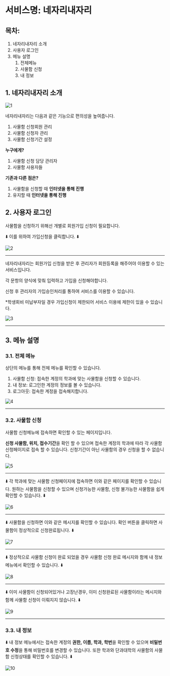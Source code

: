 # 서비스명: 네자리내자리

## 목차:

1. 네자리내자리 소개
2. 사용자 로그인
3. 메뉴 설명
   1. 전체메뉴
   2. 사물함 신청
   3. 내 정보

## 1. 네자리내자리 소개

![1](https://user-images.githubusercontent.com/26649774/100053343-358cec00-2e63-11eb-8210-09ddbb2d6808.png)

네자리내자리는 다음과 같은 기능으로 편의성을 높여줍니다.
1. 사물함 신청회원 관리
2. 사물함 신청자 관리
3. 사물함 신청기간 설정

<strong>누구에게?</strong>
1. 사물함 신청 담당 관리자
2. 사물함 사용자들

<strong>기존과 다른 점은?</strong>
1. 사물함을 신청할 때 <strong>인터넷을 통해 진행</strong>
2. 유지할 때 <strong>인터넷을 통해 진행</strong>

## 2. 사용자 로그인

사물함을 신청하기 위해선 개별로 회원가입 신청이 필요합니다.

⬇️ 이를 위하여 가입신청을 클릭합니다. ⬇️

![2](https://user-images.githubusercontent.com/26649774/100053346-36be1900-2e63-11eb-8d63-941c40b22375.png)

---

네자리내자리는 회원가입 신청을 받은 후 관리자가 회원등록을 해주어야 이용할 수 있는 서비스입니다.

각 문항의 양식에 맞춰 입력하고 가입을 신청해야합니다.

신청 후 관리자의 가입승인처리를 통하여 서비스를 이용할 수 있습니다.

*학생회비 미납부자일 경우 가입신청이 제한되어 서비스 이용에 제한이 있을 수 있습니다.

![3](https://user-images.githubusercontent.com/26649774/100053347-3756af80-2e63-11eb-9e08-6f490f404b55.png)

---

## 3. 메뉴 설명

### 3.1. 전체 메뉴

상단의 메뉴를 통해 전체 메뉴를 확인할 수 있습니다.

1. 사물함 신청: 접속한 계정의 학과에 맞는 사물함을 신청할 수 있습니다.
2. 내 정보: 로그인한 계정의 정보를 볼 수 있습니다.
3. 로그아웃: 접속한 계정을 접속해지합니다.

![4](https://user-images.githubusercontent.com/26649774/100053349-37ef4600-2e63-11eb-9028-6343de3ed471.png)

---

### 3.2. 사물함 신청

사물함 신청메뉴에 접속하면 확인할 수 있는 페이지입니다.

<strong>신청 사물함, 위치, 접수기간</strong>을 확인 할 수 있으며 접속한 계정의 학과에 따라 각 사물함 신청페이지로 접속 할 수 있습니다. 신청기간이 아닌 사물함의 경우 신청을 할 수 없습니다.

![5](https://user-images.githubusercontent.com/26649774/100053352-3887dc80-2e63-11eb-8f54-1c69768005b0.png)

---

⬇️ 각 학과에 맞는 사물함 신청페이지에 접속하면 이와 같은 페이지를 확인할 수 있습니다. 원하는 사물함을 신청할 수 있으며 신청가능한 사물함, 신청 불가능한 사물함을 쉽게 확인할 수 있습니다. ⬇️

![6](https://user-images.githubusercontent.com/26649774/100053356-39207300-2e63-11eb-81c8-93daa9aa4e4b.png)

---

⬇️ 사물함을 신청하면 이와 같은 메시지를 확인할 수 있습니다. 확인 버튼을 클릭하면 사물함이 정상적으로 신청완료됩니다. ⬇️

![7](https://user-images.githubusercontent.com/26649774/100053357-39207300-2e63-11eb-9bcc-6b856aad2881.png)

---

⬇️ 정상적으로 사물함 신청이 완료 되었을 경우 사물함 신청 완료 메시지와 함께 내 정보 메뉴에서 확인할 수 있습니다. ⬇️

![8](https://user-images.githubusercontent.com/26649774/100053359-39b90980-2e63-11eb-8d1e-de33b3cc3db4.png)

---

⬇️ 이미 사물함이 신청되어있거나 고장난경우, 이미 신청완료된 사물함이라는 메시지와 함께 사물함 신청이 이뤄지지 않습니다. ⬇️

![9](https://user-images.githubusercontent.com/26649774/100053361-39b90980-2e63-11eb-84f7-bbc4f6c110df.png)

---

### 3.3. 내 정보

⬇️ 내 정보 메뉴에서는 접속한 계정의 <strong>권한, 이름, 학과, 학번</strong>을 확인할 수 있으며 <strong>비밀번호 수정</strong>을 통해 비밀번호를 변경할 수 있습니다. 또한 학과와 단과대학의 사물함의 사물함 신청상태를 확인할 수 있습니다. ⬇️

![10](https://user-images.githubusercontent.com/26649774/100053363-3a51a000-2e63-11eb-8aab-0e51d6751c83.png)
